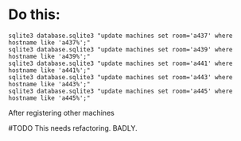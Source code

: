 # Do this:

```
sqlite3 database.sqlite3 "update machines set room='a437' where hostname like 'a437%';"
sqlite3 database.sqlite3 "update machines set room='a439' where hostname like 'a439%';"
sqlite3 database.sqlite3 "update machines set room='a441' where hostname like 'a441%';"
sqlite3 database.sqlite3 "update machines set room='a443' where hostname like 'a443%';"
sqlite3 database.sqlite3 "update machines set room='a445' where hostname like 'a445%';"
```

After registering other machines

#TODO
This needs refactoring. BADLY.

